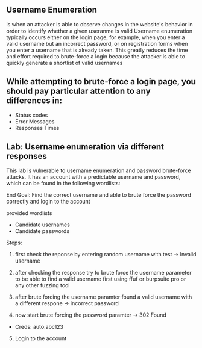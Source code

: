 ## Username Enumeration
is when an attacker is able to observe changes in the website's behavior in order to identify whether a given useranme is valid
Username enumeration typically occurs either on the login page, for example, when you enter a valid username but an incorrect password, or on registration forms when you enter a username that is already taken. This greatly reduces the time and effort required to brute-force a login because the attacker is able to quickly generate a shortlist of valid usernames

##  While attempting to brute-force a login page, you should pay particular attention to any differences in: 
- Status codes
- Error Messages
- Responses Times

## Lab: Username enumeration via different responses
This lab is vulnerable to username enumeration and password brute-force attacks. It has an account with a predictable username and password, which can be found in the following wordlists: 

End Goal: Find the correct username and able to brute force the password correctly and login to the account

provided wordlists
- Candidate usernames
- Candidate passwords

Steps:
1. first check the reponse by entering random username with test -> Invalid username

2. after checking the response try to brute force the username parameter to be able to find a valid username first using ffuf or burpsuite pro or any other fuzzing tool 

3. after brute forcing the username paramter found a valid username with a different respone -> incorrect password 

4. now start brute forcing the password paramter -> 302 Found
- Creds: auto:abc123

5. Login to the account